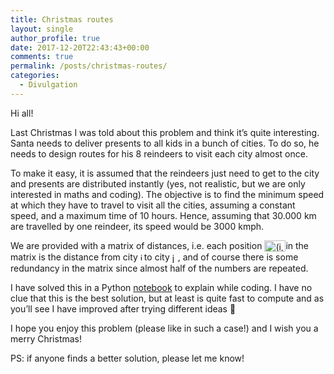 ```yaml
---
title: Christmas routes
layout: single
author_profile: true
date: 2017-12-20T22:43:43+00:00
comments: true
permalink: /posts/christmas-routes/
categories:
  - Divulgation
---
```

Hi all!

Last Christmas I was told about this problem and think it&#8217;s quite interesting. Santa needs to deliver presents to all kids in a bunch of cities. To do so, he needs to design routes for his 8 reindeers to visit each city almost once.

To make it easy, it is assumed that the reindeers just need to get to the city and presents are distributed instantly (yes, not realistic, but we are only interested in maths and coding). The objective is to find the minimum speed at which they have to travel to visit all the cities, assuming a constant speed, and a maximum time of 10 hours. Hence, assuming that 30.000 km are travelled by one reindeer, its speed would be 3000 kmph.

We are provided with a matrix of distances, i.e. each position  <img src="/wp-content/ql-cache/quicklatex.com-dd63b4f7d223b938206abd02d3c06a42_l3.png" class="ql-img-inline-formula quicklatex-auto-format" alt="&#40;&#105;&#44;&#106;&#41;" title="Rendered by QuickLaTeX.com" height="18" width="34" style="vertical-align: -4px;" />in the matrix is the distance from city  <img src="/wp-content/ql-cache/quicklatex.com-8511b1f6cf9db17d46ddabb67bac99f5_l3.png" class="ql-img-inline-formula quicklatex-auto-format" alt="&#105;" title="Rendered by QuickLaTeX.com" height="12" width="6" style="vertical-align: 0px;" />to city <img src="/wp-content/ql-cache/quicklatex.com-9565fa6c9b8cbe9c2d2a57f38bbf9670_l3.png" class="ql-img-inline-formula quicklatex-auto-format" alt="&#106;" title="Rendered by QuickLaTeX.com" height="16" width="9" style="vertical-align: -4px;" />, and of course there is some redundancy in the matrix since almost half of the numbers are repeated.

I have solved this in a Python [notebook](https://github.com/marctorrellas/christmas_routes) to explain while coding. I have no clue that this is the best solution, but at least is quite fast to compute and as you&#8217;ll see I have improved after trying different ideas 🙂

I hope you enjoy this problem (please like in such a case!) and I wish you a merry Christmas!

PS: if anyone finds a better solution, please let me know!

<div id="wp-ulike-post-409" class="wpulike wpulike-default " >
  <div class="wp_ulike_general_class wp_ulike_is_unliked">
    <a data-ulike-id="409" data-ulike-nonce="69542e4c11" data-ulike-type="likeThis" data-ulike-status="3" class="wp_ulike_btn wp_ulike_put_image"> </a> <span class="count-box"></span>
  </div>
</div>
